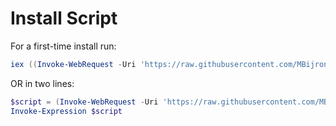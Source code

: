 # Install Script

For a first-time install run:

```powershell
iex ((Invoke-WebRequest -Uri 'https://raw.githubusercontent.com/MBijron/linux-toolbox/main/powershell/install.ps1').Content)
```

OR in two lines:

```powershell
$script = (Invoke-WebRequest -Uri 'https://raw.githubusercontent.com/MBijron/linux-toolbox/main/powershell/install.ps1').Content
Invoke-Expression $script
```